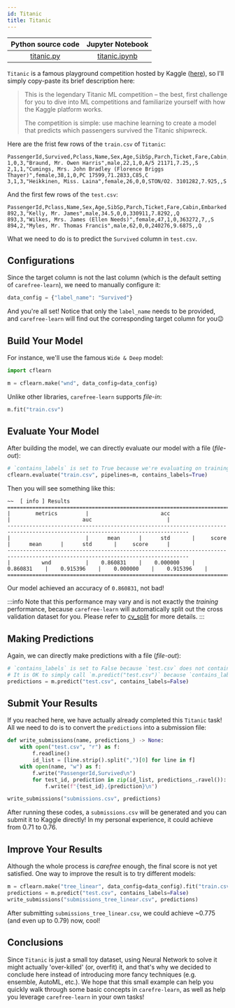 ```yaml
---
id: Titanic
title: Titanic
---
```


| Python source code | Jupyter Notebook |
|:---:|:---:|
| [titanic.py](https://github.com/carefree0910/carefree-learn/blob/dev/examples/titanic/titanic.py) | [titanic.ipynb](https://nbviewer.jupyter.org/github/carefree0910/carefree-learn/blob/dev/examples/titanic/titanic.ipynb) |

`Titanic` is a famous playground competition hosted by Kaggle ([here](https://www.kaggle.com/c/titanic)), so I'll simply copy-paste its brief description here:

> This is the legendary Titanic ML competition – the best, first challenge for you to dive into ML competitions and familiarize yourself with how the Kaggle platform works.
> 
> The competition is simple: use machine learning to create a model that predicts which passengers survived the Titanic shipwreck.

Here are the frist few rows of the `train.csv` of `Titanic`:

```csv
PassengerId,Survived,Pclass,Name,Sex,Age,SibSp,Parch,Ticket,Fare,Cabin,Embarked
1,0,3,"Braund, Mr. Owen Harris",male,22,1,0,A/5 21171,7.25,,S
2,1,1,"Cumings, Mrs. John Bradley (Florence Briggs Thayer)",female,38,1,0,PC 17599,71.2833,C85,C
3,1,3,"Heikkinen, Miss. Laina",female,26,0,0,STON/O2. 3101282,7.925,,S
```

And the first few rows of the `test.csv`:

```csv
PassengerId,Pclass,Name,Sex,Age,SibSp,Parch,Ticket,Fare,Cabin,Embarked
892,3,"Kelly, Mr. James",male,34.5,0,0,330911,7.8292,,Q
893,3,"Wilkes, Mrs. James (Ellen Needs)",female,47,1,0,363272,7,,S
894,2,"Myles, Mr. Thomas Francis",male,62,0,0,240276,9.6875,,Q
```

What we need to do is to predict the `Survived` column in `test.csv`.


## Configurations

Since the target column is not the last column (which is the default setting of `carefree-learn`), we need to manually configure it:

```python
data_config = {"label_name": "Survived"}
```

And you're all set! Notice that only the `label_name` needs to be provided, and `carefree-learn` will find out the corresponding target column for you😉


## Build Your Model

For instance, we'll use the famous `Wide & Deep` model:

```python
import cflearn

m = cflearn.make("wnd", data_config=data_config)
```

Unlike other libraries, `carefree-learn` supports *file-in*:

```python
m.fit("train.csv")
```


## Evaluate Your Model

After building the model, we can directly evaluate our model with a file (*file-out*):

```python
# `contains_labels` is set to True because we're evaluating on training set
cflearn.evaluate("train.csv", pipelines=m, contains_labels=True)
```

Then you will see something like this:

```text
~~  [ info ] Results
================================================================================================================================
|        metrics         |                       acc                        |                       auc                        |
--------------------------------------------------------------------------------------------------------------------------------
|                        |      mean      |      std       |     score      |      mean      |      std       |     score      |
--------------------------------------------------------------------------------------------------------------------------------
|          wnd           |    0.860831    |    0.000000    |    0.860831    |    0.915396    |    0.000000    |    0.915396    |
================================================================================================================================
```

Our model achieved an accuracy of `0.860831`, not bad!

:::info
Note that this performance may vary and is not exactly the *training* performance, because `carefree-learn` will automatically split out the cross validation dataset for you. Please refer to [cv_split](../getting-started/configurations#cv_split) for more details.
:::


## Making Predictions

Again, we can directly make predictions with a file (*file-out*):

```python
# `contains_labels` is set to False because `test.csv` does not contain labels
# It is OK to simply call `m.predict("test.csv")` because `contains_labels` is False by default
predictions = m.predict("test.csv", contains_labels=False)
```


## Submit Your Results

If you reached here, we have actually already completed this `Titanic` task! All we need to do is to convert the `predictions` into a submission file:

```python
def write_submissions(name, predictions_) -> None:
    with open("test.csv", "r") as f:
        f.readline()
        id_list = [line.strip().split(",")[0] for line in f]
    with open(name, "w") as f:
        f.write("PassengerId,Survived\n")
        for test_id, prediction in zip(id_list, predictions_.ravel()):
            f.write(f"{test_id},{prediction}\n")

write_submissions("submissions.csv", predictions)
```

After running these codes, a `submissions.csv` will be generated and you can submit it to Kaggle directly! In my personal experience, it could achieve from 0.71 to 0.76.


## Improve Your Results

Although the whole process is *carefree* enough, the final score is not yet satisfied. One way to improve the result is to try different models:

```python
m = cflearn.make("tree_linear", data_config=data_config).fit("train.csv")
predictions = m.predict("test.csv", contains_labels=False)
write_submissions("submissions_tree_linear.csv", predictions)
```

After submitting `submissions_tree_linear.csv`, we could achieve ~0.775 (and even up to 0.79) now, cool!


## Conclusions

Since `Titanic` is just a small toy dataset, using Neural Network to solve it might actually 'over-killed' (or, overfit) it, and that's why we decided to conclude here instead of introducing more fancy techniques (e.g. ensemble, AutoML, etc.). We hope that this small example can help you quickly walk through some basic concepts in `carefre-learn`, as well as help you leverage `carefree-learn` in your own tasks!
